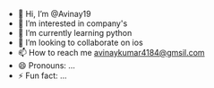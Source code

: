 - 👋 Hi, I’m @Avinay19
- 👀 I’m interested in company's
- 🌱 I’m currently learning python
- 💞️ I’m looking to collaborate on ios
- 📫 How to reach me avinaykumar4184@gmsil.com
- 😄 Pronouns: ...
- ⚡ Fun fact: ...

<!---
Avinay19/Avinay19 is a ✨ special ✨ repository because its `README.md` (this file) appears on your GitHub profile.
You can click the Preview link to take a look at your changes.
--->
